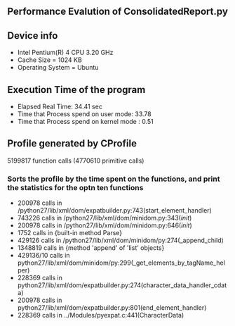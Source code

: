 ## Performance Evalution of ConsolidatedReport.py

## Device info
* Intel Pentium(R) 4 CPU 3.20 GHz
* Cache Size = 1024 KB
* Operating System = Ubuntu

## Execution Time of the program
* Elapsed Real Time: 34.41 sec
* Time that Process spend on user mode: 33.78
* Time that Process spend on kernel mode : 0.51

## Profile generated by CProfile
5199817 function calls (4770610 primitive calls) 

### Sorts the profile by the time spent on the functions, and print the statistics for the optn ten functions 
* 200978 calls in /python27/lib/xml/dom/expatbuilder.py:743(start_element_handler)
* 743226 calls in /python27/lib/xml/dom/minidom.py:343(_init_)
* 200978 calls in /python27/lib/xml/dom/minidom.py:646(_init_)
* 1752 calls in {built-in method Parse}
* 429126 calls in /python27/lib/xml/dom/minidom/py:274(_append_child)
* 1348819 calls in {method 'append' of 'list' objects}
* 429136/10 calls in python27/lib/xml/dom/minidom/py:299(_get_elements_by_tagName_helper)
* 228369 calls in python27/lib/xml/dom/expatbuilder.py:274(character_data_handler_cdata)
* 200978 calls in python27/lib/xml/dom/expatbuilder.py:801(end_element_handler)
* 228369 calls in ../Modules/pyexpat.c:441(CharacterData)